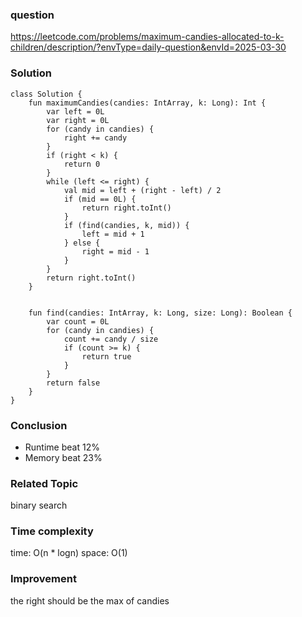 ### question
https://leetcode.com/problems/maximum-candies-allocated-to-k-children/description/?envType=daily-question&envId=2025-03-30

### Solution
```
class Solution {
    fun maximumCandies(candies: IntArray, k: Long): Int {
        var left = 0L
        var right = 0L
        for (candy in candies) {
            right += candy
        }
        if (right < k) {
            return 0
        }
        while (left <= right) {
            val mid = left + (right - left) / 2
            if (mid == 0L) {
                return right.toInt()
            }
            if (find(candies, k, mid)) {
                left = mid + 1
            } else {
                right = mid - 1
            }
        }
        return right.toInt()
    }


    fun find(candies: IntArray, k: Long, size: Long): Boolean {
        var count = 0L
        for (candy in candies) {
            count += candy / size
            if (count >= k) {
                return true
            }
        }
        return false
    }
}
```

### Conclusion
- Runtime beat 12% 
- Memory beat 23%

### Related Topic
binary search

### Time complexity
time: O(n * logn) 
space: O(1)

### Improvement
the right should be the max of candies